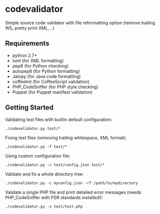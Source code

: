 codevalidator
=============

Simple source code validator with file reformatting option (remove trailing WS, pretty print XML, ..)

Requirements
------------

* python 2.7+
* lxml (for XML formatting)
* pep8 (for Python checking)
* autopep8 (for Python formatting)
* Jalopy (for Java code formatting)
* coffeelint (for CoffeeScript validation)
* PHP_CodeSniffer (for PHP style checking)
* Puppet (for Puppet manifest validation)

Getting Started
---------------

Validating test files with builtin default configuration:

    ./codevalidator.py test/*

Fixing test files (removing trailing whitespace, XML format):

	./codevalidator.py -f test/*

Using custom configuration file:

    ./codevalidator.py -c test/config.json test/*

Validate and fix a whole directory tree:

    ./codevalidator.py -c myconfig.json -rf /path/to/mydirectory

Validate a single PHP file and print detailed error messages (needs PHP_CodeSniffer with PSR standards installed!):

    ./codevalidator.py -v test/test.php


